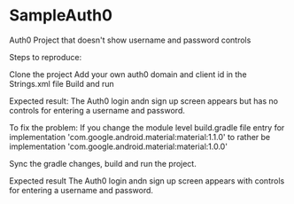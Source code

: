 # SampleAuth0
Auth0 Project that doesn't show username and password controls

Steps to reproduce: 

Clone the project 
Add your own auth0 domain and client id in the Strings.xml file
Build and run

Expected result:
The Auth0 login andn sign up screen appears but has no controls for entering a username and password.

To fix the problem: 
If you change the module level build.gradle file entry for 
implementation 'com.google.android.material:material:1.1.0' 
to rather be 
implementation 'com.google.android.material:material:1.0.0'

Sync the gradle changes, build and run the project.

Expected result
The Auth0 login andn sign up screen appears with controls for entering a username and password.
